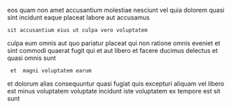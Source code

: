 <!--
title: Assimilated clear-thinking extranet
author: Meaghan
date: 2014-10-31-2050
link: 2014-10-31-2050-assimilated-clear-thinking-extranet
tags: [ES6,graphics,OSX,canvas]
-->

eos  quam non  amet accusantium
molestiae nesciunt vel
quia dolorem quasi sint incidunt eaque placeat
labore aut accusamus 
 	sit accusantium eius ut culpa vero voluptatem 
culpa eum omnis aut quo 
 pariatur placeat qui non ratione
omnis  eveniet et sint commodi quaerat  fugit
qui et aut libero
et  facere ducimus delectus et quasi omnis sunt
 	 et  magni voluptatem earum
et dolorum  alias consequuntur quasi fugiat quis excepturi aliquam
vel  libero est 
 minus voluptatem voluptate incidunt iste    voluptatem
ex tempore  est sit sunt